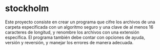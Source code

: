 # stockholm
Este proyecto consiste en crear un programa que cifre los archivos de una carpeta especificada con un algoritmo seguro y una clave de al menos 16 caracteres de longitud, y renombre los archivos con una extensión específica. El programa también debe contar con opciones de ayuda, versión y reversión, y manejar los errores de manera adecuada.
